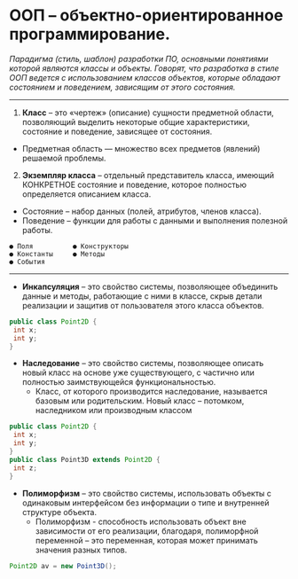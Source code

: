 # **ООП** – объектно-ориентированное программирование.

*Парадигма (стиль, шаблон) разработки ПО, основными 
понятиями которой являются классы и объекты.
Говорят, что разработка в стиле ООП ведется 
с использованием классов объектов, которые 
обладают состоянием и поведением, зависящим 
от этого состояния.*
___

1. **Класс** – это «чертеж» (описание) сущности 
предметной области, позволяющий выделить 
некоторые общие характеристики, состояние 
и поведение, зависящее от состояния.
- Предметная область — множество всех предметов 
(явлений) решаемой проблемы.

2. **Экземпляр класса** – отдельный представитель 
класса, имеющий КОНКРЕТНОЕ состояние 
и поведение, которое полностью определяется 
описанием класса.
- Состояние – набор данных (полей, атрибутов, 
членов класса).
- Поведение – функции для работы с данными 
и выполнения полезной работы.
```
● Поля          ● Конструкторы
● Константы     ● Методы
● События
```
_________
* **Инкапсуляция** – это свойство системы, 
позволяющее объединить данные и методы, работающие 
с ними в классе, скрыв детали реализации и защитив 
от пользователя этого класса объектов.
```Java
public class Point2D {
 int x;
 int y;
}
```
* **Наследование** – это свойство системы, позволяющее
описать новый класс на основе уже существующего, 
с частично или полностью заимствующейся 
функциональностью.
    - Класс, от которого производится наследование, 
называется базовым или родительским. 
Новый класс – потомком, наследником или производным
классом

```Java
public class Point2D {
 int x;
 int y;
}
public class Point3D extends Point2D {
 int z;
}
```


* **Полиморфизм** – это свойство системы, использовать
объекты с одинаковым интерфейсом без информации о
типе и внутренней структуре объекта.
    - Полиморфизм - способность использовать объект вне
зависимости от его реализации, благодаря,
полиморфной переменной – это переменная, которая
может принимать значения разных типов.
```Java
Point2D av = new Point3D();
```